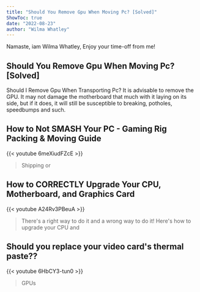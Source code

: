 ```yaml
---
title: "Should You Remove Gpu When Moving Pc? [Solved]"
ShowToc: true 
date: "2022-08-23"
author: "Wilma Whatley" 
---
```


Namaste, iam Wilma Whatley, Enjoy your time-off from me!
## Should You Remove Gpu When Moving Pc? [Solved]
Should I Remove Gpu When Transporting Pc? It is advisable to remove the GPU. It may not damage the motherboard that much with it laying on its side, but if it does, it will still be susceptible to breaking, potholes, speedbumps and such.

## How to Not SMASH Your PC - Gaming Rig Packing & Moving Guide
{{< youtube 6meXiudFZcE >}}
>Shipping or 

## How to CORRECTLY Upgrade Your CPU, Motherboard, and Graphics Card
{{< youtube A24Rv3PBeuA >}}
>There's a right way to do it and a wrong way to do it! Here's how to upgrade your CPU and 

## Should you replace your video card's thermal paste??
{{< youtube 6HbCY3-tun0 >}}
>GPUs

